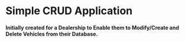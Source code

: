 # Simple CRUD Application

#### Initially created for a Dealership to Enable them to Modify/Create and Delete Vehicles from their Database.
